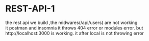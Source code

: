 # REST-API-1
the rest api we build ,the midwares(/api/users) are not working  
it postman and insomnia it throws 404 error or modules error. 
but http://localhost:3000 
is working. it after local is not throwing error
